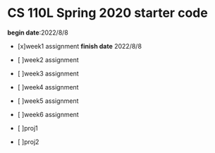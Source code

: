 # CS 110L Spring 2020 starter code

**begin date**:2022/8/8
- [x]week1 assignment **finish date** 2022/8/8
- [ ]week2 assignment
- [ ]week3 assignment
- [ ]week4 assignment
- [ ]week5 assignment
- [ ]week6 assignment

- [ ]proj1
- [ ]proj2